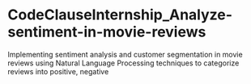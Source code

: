 # CodeClauseInternship_Analyze-sentiment-in-movie-reviews
Implementing sentiment analysis and customer segmentation in movie reviews using Natural Language Processing techniques to categorize reviews into positive, negative
